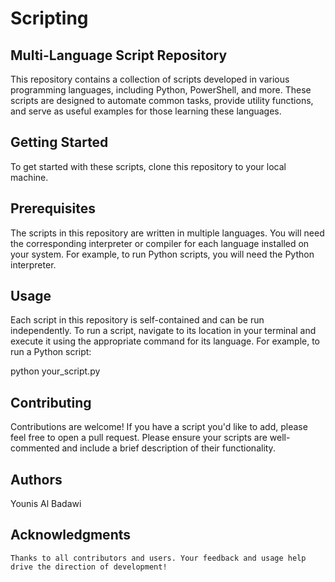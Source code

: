 # Scripting

## Multi-Language Script Repository

This repository contains a collection of scripts developed in various programming languages, including Python, PowerShell, and more. These scripts are designed to automate common tasks, provide utility functions, and serve as useful examples for those learning these languages.

## Getting Started

To get started with these scripts, clone this repository to your local machine.

## Prerequisites

The scripts in this repository are written in multiple languages. You will need the corresponding interpreter or compiler for each language installed on your system. For example, to run Python scripts, you will need the Python interpreter.

## Usage

Each script in this repository is self-contained and can be run independently. To run a script, navigate to its location in your terminal and execute it using the appropriate command for its language. For example, to run a Python script:

python your_script.py

## Contributing

Contributions are welcome! If you have a script you'd like to add, please feel free to open a pull request. Please ensure your scripts are well-commented and include a brief description of their functionality.

## Authors
  Younis Al Badawi

## Acknowledgments

    Thanks to all contributors and users. Your feedback and usage help drive the direction of development!
    
